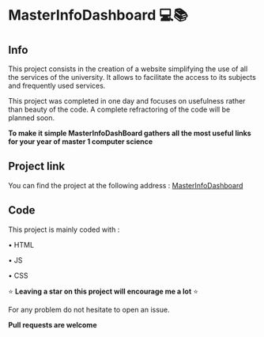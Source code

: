 # MasterInfoDashboard ‍💻📚

## Info

This project consists in the creation of a website simplifying the use of all the services of the university. It allows to facilitate the access to its subjects and frequently used services. 

This project was completed in one day and focuses on usefulness rather than beauty of the code. A complete refractoring of the code will be planned soon.

**To make it simple MasterInfoDashBoard gathers all the most useful links for your year of master 1 computer science**

## Project link

You can find the project at the following address : [MasterInfoDashboard](https://master-info.ew.r.appspot.com/)

## Code

This project is mainly coded with : 

• HTML

• JS

• CSS

 ⭐ **Leaving a star on this project will encourage me a lot** ⭐

For any problem do not hesitate to open an issue. 

**Pull requests are welcome**
